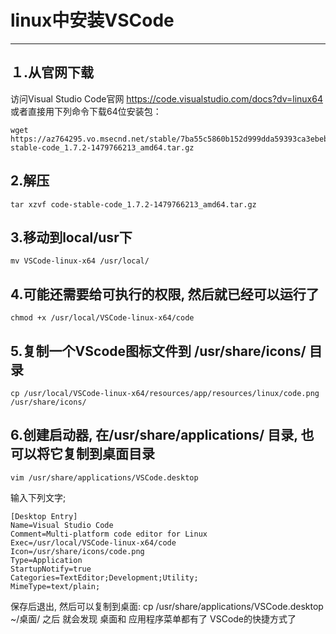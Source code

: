 ﻿# linux中安装VSCode



---

## １.从官网下载
访问Visual Studio Code官网 https://code.visualstudio.com/docs?dv=linux64
或者直接用下列命令下载64位安装包：
```
wget https://az764295.vo.msecnd.net/stable/7ba55c5860b152d999dda59393ca3ebeb1b5c85f/code-stable-code_1.7.2-1479766213_amd64.tar.gz
```
## 2.解压
```
tar xzvf code-stable-code_1.7.2-1479766213_amd64.tar.gz
```
## 3.移动到local/usr下
```
mv VSCode-linux-x64 /usr/local/
```
## 4.可能还需要给可执行的权限, 然后就已经可以运行了
```
chmod +x /usr/local/VSCode-linux-x64/code
```
## 5.复制一个VScode图标文件到 /usr/share/icons/ 目录
```
cp /usr/local/VSCode-linux-x64/resources/app/resources/linux/code.png /usr/share/icons/
```
## 6.创建启动器, 在/usr/share/applications/ 目录, 也可以将它复制到桌面目录
```
vim /usr/share/applications/VSCode.desktop
```
输入下列文字;
```
[Desktop Entry]
Name=Visual Studio Code
Comment=Multi-platform code editor for Linux
Exec=/usr/local/VSCode-linux-x64/code
Icon=/usr/share/icons/code.png
Type=Application
StartupNotify=true
Categories=TextEditor;Development;Utility;
MimeType=text/plain;
```
保存后退出, 然后可以复制到桌面:
cp /usr/share/applications/VSCode.desktop ~/桌面/
之后 就会发现 桌面和 应用程序菜单都有了 VSCode的快捷方式了

